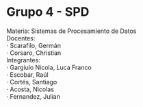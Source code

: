 # Grupo 4 - SPD<br>
Materia: Sistemas de Procesamiento de Datos<br>
Docentes:<br>
·         Scarafilo, Germán
<br>·         Corsaro, Christian
<br>Integrantes:<br>
·         Gargiulo Nicola, Luca Franco
<br>·         Escobar, Raúl
<br>·         Cortés, Santiago
<br>·         Acosta, Nicolas
<br>·         Fernandez, Julian
